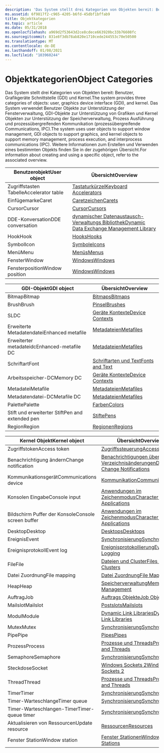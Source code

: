 ```yaml
---
description: 'Das System stellt drei Kategorien von Objekten bereit: Benutzer, Grafikgeräte Schnittstelle (GDI) und Kernel.'
ms.assetid: 6f9817f2-c965-4205-b6fd-45dbf1bffab9
title: Objektkategorien
ms.topic: article
ms.date: 05/31/2018
ms.openlocfilehash: a969d2f53643d2ce8cdece663920bc33b76608fc
ms.sourcegitcommit: 831e8f3db78ab820e1710cede244553c70e50500
ms.translationtype: MT
ms.contentlocale: de-DE
ms.lasthandoff: 01/08/2021
ms.locfileid: "103960244"
---
```

# <a name="object-categories"></a><span data-ttu-id="41882-103">Objektkategorien</span><span class="sxs-lookup"><span data-stu-id="41882-103">Object Categories</span></span>

<span data-ttu-id="41882-104">Das System stellt drei Kategorien von Objekten bereit: Benutzer, Grafikgeräte Schnittstelle (GDI) und Kernel.</span><span class="sxs-lookup"><span data-stu-id="41882-104">The system provides three categories of objects: user, graphics device interface (GDI), and kernel.</span></span> <span data-ttu-id="41882-105">Das System verwendet Benutzer Objekte zur Unterstützung der Fensterverwaltung, GDI-Objekte zur Unterstützung von Grafiken und Kernel Objekten zur Unterstützung der Speicherverwaltung, Prozess Ausführung und prozessübergreifenden Kommunikation (prozessübergreifende Communications, IPC).</span><span class="sxs-lookup"><span data-stu-id="41882-105">The system uses user objects to support window management, GDI objects to support graphics, and kernel objects to support memory management, process execution, and interprocess communications (IPC).</span></span> <span data-ttu-id="41882-106">Weitere Informationen zum Erstellen und Verwenden eines bestimmten Objekts finden Sie in der zugehörigen Übersicht.</span><span class="sxs-lookup"><span data-stu-id="41882-106">For information about creating and using a specific object, refer to the associated overview.</span></span>



| <span data-ttu-id="41882-107">Benutzerobjekt</span><span class="sxs-lookup"><span data-stu-id="41882-107">User object</span></span>       | <span data-ttu-id="41882-108">Übersicht</span><span class="sxs-lookup"><span data-stu-id="41882-108">Overview</span></span>                                                                                        |
|-------------------|-------------------------------------------------------------------------------------------------|
| <span data-ttu-id="41882-109">Zugriffstasten Tabelle</span><span class="sxs-lookup"><span data-stu-id="41882-109">Accelerator table</span></span> | [<span data-ttu-id="41882-110">Tastaturkürzel</span><span class="sxs-lookup"><span data-stu-id="41882-110">Keyboard Accelerators</span></span>](../menurc/keyboard-accelerators.md)                                       |
| <span data-ttu-id="41882-111">Einfügemarke</span><span class="sxs-lookup"><span data-stu-id="41882-111">Caret</span></span>             | [<span data-ttu-id="41882-112">Caretzeichen</span><span class="sxs-lookup"><span data-stu-id="41882-112">Carets</span></span>](../menurc/carets.md)                                                                     |
| <span data-ttu-id="41882-113">Cursor</span><span class="sxs-lookup"><span data-stu-id="41882-113">Cursor</span></span>            | [<span data-ttu-id="41882-114">Cursor</span><span class="sxs-lookup"><span data-stu-id="41882-114">Cursors</span></span>](../menurc/cursors.md)                                                                   |
| <span data-ttu-id="41882-115">DDE-Konversation</span><span class="sxs-lookup"><span data-stu-id="41882-115">DDE conversation</span></span>  | [<span data-ttu-id="41882-116">dynamischer Datenaustausch-Verwaltungs Bibliothek</span><span class="sxs-lookup"><span data-stu-id="41882-116">Dynamic Data Exchange Management Library</span></span>](../dataxchg/dynamic-data-exchange-management-library.md) |
| <span data-ttu-id="41882-117">Hook</span><span class="sxs-lookup"><span data-stu-id="41882-117">Hook</span></span>              | [<span data-ttu-id="41882-118">Hooks</span><span class="sxs-lookup"><span data-stu-id="41882-118">Hooks</span></span>](../winmsg/hooks.md)                                                                       |
| <span data-ttu-id="41882-119">Symbol</span><span class="sxs-lookup"><span data-stu-id="41882-119">Icon</span></span>              | [<span data-ttu-id="41882-120">Symbole</span><span class="sxs-lookup"><span data-stu-id="41882-120">Icons</span></span>](../menurc/icons.md)                                                                       |
| <span data-ttu-id="41882-121">Menü</span><span class="sxs-lookup"><span data-stu-id="41882-121">Menu</span></span>              | [<span data-ttu-id="41882-122">Menüs</span><span class="sxs-lookup"><span data-stu-id="41882-122">Menus</span></span>](../menurc/menus.md)                                                                       |
| <span data-ttu-id="41882-123">Fenster</span><span class="sxs-lookup"><span data-stu-id="41882-123">Window</span></span>            | [<span data-ttu-id="41882-124">Windows</span><span class="sxs-lookup"><span data-stu-id="41882-124">Windows</span></span>](../winmsg/windows.md)                                                                   |
| <span data-ttu-id="41882-125">Fensterposition</span><span class="sxs-lookup"><span data-stu-id="41882-125">Window position</span></span>   | [<span data-ttu-id="41882-126">Windows</span><span class="sxs-lookup"><span data-stu-id="41882-126">Windows</span></span>](../winmsg/windows.md)                                                                   |



 



| <span data-ttu-id="41882-127">GDI-Objekt</span><span class="sxs-lookup"><span data-stu-id="41882-127">GDI object</span></span>           | <span data-ttu-id="41882-128">Übersicht</span><span class="sxs-lookup"><span data-stu-id="41882-128">Overview</span></span>                               |
|----------------------|----------------------------------------|
| <span data-ttu-id="41882-129">Bitmap</span><span class="sxs-lookup"><span data-stu-id="41882-129">Bitmap</span></span>               | [<span data-ttu-id="41882-130">Bitmaps</span><span class="sxs-lookup"><span data-stu-id="41882-130">Bitmaps</span></span>](/windows/desktop/gdi/bitmaps)                 |
| <span data-ttu-id="41882-131">Brush</span><span class="sxs-lookup"><span data-stu-id="41882-131">Brush</span></span>                | [<span data-ttu-id="41882-132">Pinsel</span><span class="sxs-lookup"><span data-stu-id="41882-132">Brushes</span></span>](/windows/desktop/gdi/brushes)                 |
| <span data-ttu-id="41882-133">SL</span><span class="sxs-lookup"><span data-stu-id="41882-133">DC</span></span>                   | [<span data-ttu-id="41882-134">Geräte Kontexte</span><span class="sxs-lookup"><span data-stu-id="41882-134">Device Contexts</span></span>](/windows/desktop/gdi/device-contexts) |
| <span data-ttu-id="41882-135">Erweiterte Metadatendatei</span><span class="sxs-lookup"><span data-stu-id="41882-135">Enhanced metafile</span></span>    | [<span data-ttu-id="41882-136">Metadateien</span><span class="sxs-lookup"><span data-stu-id="41882-136">Metafiles</span></span>](/windows/desktop/gdi/metafiles)             |
| <span data-ttu-id="41882-137">Erweiterter metadateidc</span><span class="sxs-lookup"><span data-stu-id="41882-137">Enhanced-metafile DC</span></span> | [<span data-ttu-id="41882-138">Metadateien</span><span class="sxs-lookup"><span data-stu-id="41882-138">Metafiles</span></span>](/windows/desktop/gdi/metafiles)             |
| <span data-ttu-id="41882-139">Schriftart</span><span class="sxs-lookup"><span data-stu-id="41882-139">Font</span></span>                 | [<span data-ttu-id="41882-140">Schriftarten und Text</span><span class="sxs-lookup"><span data-stu-id="41882-140">Fonts and Text</span></span>](/windows/desktop/gdi/fonts-and-text)   |
| <span data-ttu-id="41882-141">Arbeitsspeicher-DC</span><span class="sxs-lookup"><span data-stu-id="41882-141">Memory DC</span></span>            | [<span data-ttu-id="41882-142">Geräte Kontexte</span><span class="sxs-lookup"><span data-stu-id="41882-142">Device Contexts</span></span>](/windows/desktop/gdi/device-contexts) |
| <span data-ttu-id="41882-143">Metadatei</span><span class="sxs-lookup"><span data-stu-id="41882-143">Metafile</span></span>             | [<span data-ttu-id="41882-144">Metadateien</span><span class="sxs-lookup"><span data-stu-id="41882-144">Metafiles</span></span>](/windows/desktop/gdi/metafiles)             |
| <span data-ttu-id="41882-145">Metadatendatei-DC</span><span class="sxs-lookup"><span data-stu-id="41882-145">Metafile DC</span></span>          | [<span data-ttu-id="41882-146">Metadateien</span><span class="sxs-lookup"><span data-stu-id="41882-146">Metafiles</span></span>](/windows/desktop/gdi/metafiles)             |
| <span data-ttu-id="41882-147">Palette</span><span class="sxs-lookup"><span data-stu-id="41882-147">Palette</span></span>              | [<span data-ttu-id="41882-148">Farben</span><span class="sxs-lookup"><span data-stu-id="41882-148">Colors</span></span>](/windows/desktop/gdi/colors)                   |
| <span data-ttu-id="41882-149">Stift und erweiterter Stift</span><span class="sxs-lookup"><span data-stu-id="41882-149">Pen and extended pen</span></span> | [<span data-ttu-id="41882-150">Stifte</span><span class="sxs-lookup"><span data-stu-id="41882-150">Pens</span></span>](/windows/desktop/gdi/pens)                       |
| <span data-ttu-id="41882-151">Region</span><span class="sxs-lookup"><span data-stu-id="41882-151">Region</span></span>               | [<span data-ttu-id="41882-152">Regionen</span><span class="sxs-lookup"><span data-stu-id="41882-152">Regions</span></span>](/windows/desktop/gdi/regions)                 |



 



| <span data-ttu-id="41882-153">Kernel Objekt</span><span class="sxs-lookup"><span data-stu-id="41882-153">Kernel object</span></span>         | <span data-ttu-id="41882-154">Übersicht</span><span class="sxs-lookup"><span data-stu-id="41882-154">Overview</span></span>                                                                        |
|-----------------------|---------------------------------------------------------------------------------|
| <span data-ttu-id="41882-155">Zugriffstoken</span><span class="sxs-lookup"><span data-stu-id="41882-155">Access token</span></span>          | [<span data-ttu-id="41882-156">Zugriffssteuerung</span><span class="sxs-lookup"><span data-stu-id="41882-156">Access Control</span></span>](/windows/desktop/SecAuthZ/access-control)                                       |
| <span data-ttu-id="41882-157">Benachrichtigung ändern</span><span class="sxs-lookup"><span data-stu-id="41882-157">Change notification</span></span>   | [<span data-ttu-id="41882-158">Benachrichtigungen über Verzeichnisänderungen</span><span class="sxs-lookup"><span data-stu-id="41882-158">Directory Change Notifications</span></span>](/windows/desktop/FileIO/obtaining-directory-change-notifications) |
| <span data-ttu-id="41882-159">Kommunikationsgerät</span><span class="sxs-lookup"><span data-stu-id="41882-159">Communications device</span></span> | [<span data-ttu-id="41882-160">Kommunikation</span><span class="sxs-lookup"><span data-stu-id="41882-160">Communications</span></span>](/windows/desktop/DevIO/communications-resources)                                 |
| <span data-ttu-id="41882-161">Konsolen Eingabe</span><span class="sxs-lookup"><span data-stu-id="41882-161">Console input</span></span>         | [<span data-ttu-id="41882-162">Anwendungen im Zeichenmodus</span><span class="sxs-lookup"><span data-stu-id="41882-162">Character-Mode Applications</span></span>](/windows/console/character-mode-applications)                 |
| <span data-ttu-id="41882-163">Bildschirm Puffer der Konsole</span><span class="sxs-lookup"><span data-stu-id="41882-163">Console screen buffer</span></span> | [<span data-ttu-id="41882-164">Anwendungen im Zeichenmodus</span><span class="sxs-lookup"><span data-stu-id="41882-164">Character-Mode Applications</span></span>](/windows/console/character-mode-applications)                 |
| <span data-ttu-id="41882-165">Desktop</span><span class="sxs-lookup"><span data-stu-id="41882-165">Desktop</span></span>               | [<span data-ttu-id="41882-166">Desktops</span><span class="sxs-lookup"><span data-stu-id="41882-166">Desktops</span></span>](/windows/desktop/winstation/desktops)                                                       |
| <span data-ttu-id="41882-167">Ereignis</span><span class="sxs-lookup"><span data-stu-id="41882-167">Event</span></span>                 | [<span data-ttu-id="41882-168">Synchronisierung</span><span class="sxs-lookup"><span data-stu-id="41882-168">Synchronization</span></span>](/windows/desktop/Sync/synchronization)                                         |
| <span data-ttu-id="41882-169">Ereignisprotokoll</span><span class="sxs-lookup"><span data-stu-id="41882-169">Event log</span></span>             | [<span data-ttu-id="41882-170">Ereignisprotokollierung</span><span class="sxs-lookup"><span data-stu-id="41882-170">Event Logging</span></span>](/windows/desktop/EventLog/event-logging)                                             |
| <span data-ttu-id="41882-171">File</span><span class="sxs-lookup"><span data-stu-id="41882-171">File</span></span>                  | [<span data-ttu-id="41882-172">Dateien und Cluster</span><span class="sxs-lookup"><span data-stu-id="41882-172">Files and Clusters</span></span>](/windows/desktop/FileIO/files-and-clusters)                                   |
| <span data-ttu-id="41882-173">Datei Zuordnung</span><span class="sxs-lookup"><span data-stu-id="41882-173">File mapping</span></span>          | [<span data-ttu-id="41882-174">Datei Zuordnung</span><span class="sxs-lookup"><span data-stu-id="41882-174">File Mapping</span></span>](/windows/desktop/Memory/file-mapping)                                               |
| <span data-ttu-id="41882-175">Heap</span><span class="sxs-lookup"><span data-stu-id="41882-175">Heap</span></span>                  | [<span data-ttu-id="41882-176">Speicherverwaltung</span><span class="sxs-lookup"><span data-stu-id="41882-176">Memory Management</span></span>](/windows/desktop/Memory/memory-management)                                     |
| <span data-ttu-id="41882-177">Auftrag</span><span class="sxs-lookup"><span data-stu-id="41882-177">Job</span></span>                   | [<span data-ttu-id="41882-178">Auftrags Objekte</span><span class="sxs-lookup"><span data-stu-id="41882-178">Job Objects</span></span>](/windows/desktop/ProcThread/job-objects)                                                 |
| <span data-ttu-id="41882-179">Mailslot</span><span class="sxs-lookup"><span data-stu-id="41882-179">Mailslot</span></span>              | [<span data-ttu-id="41882-180">Postslots</span><span class="sxs-lookup"><span data-stu-id="41882-180">Mailslots</span></span>](/windows/desktop/ipc/mailslots)                                                     |
| <span data-ttu-id="41882-181">Modul</span><span class="sxs-lookup"><span data-stu-id="41882-181">Module</span></span>                | [<span data-ttu-id="41882-182">Dynamic Link Libraries</span><span class="sxs-lookup"><span data-stu-id="41882-182">Dynamic-Link Libraries</span></span>](/windows/desktop/Dlls/dynamic-link-libraries)                           |
| <span data-ttu-id="41882-183">Mutex</span><span class="sxs-lookup"><span data-stu-id="41882-183">Mutex</span></span>                 | [<span data-ttu-id="41882-184">Synchronisierung</span><span class="sxs-lookup"><span data-stu-id="41882-184">Synchronization</span></span>](/windows/desktop/Sync/synchronization)                                         |
| <span data-ttu-id="41882-185">Pipe</span><span class="sxs-lookup"><span data-stu-id="41882-185">Pipe</span></span>                  | [<span data-ttu-id="41882-186">Pipes</span><span class="sxs-lookup"><span data-stu-id="41882-186">Pipes</span></span>](/windows/desktop/ipc/pipes)                                                             |
| <span data-ttu-id="41882-187">Prozess</span><span class="sxs-lookup"><span data-stu-id="41882-187">Process</span></span>               | [<span data-ttu-id="41882-188">Prozesse und Threads</span><span class="sxs-lookup"><span data-stu-id="41882-188">Processes and Threads</span></span>](/windows/desktop/ProcThread/processes-and-threads)                             |
| <span data-ttu-id="41882-189">Semaphore</span><span class="sxs-lookup"><span data-stu-id="41882-189">Semaphore</span></span>             | [<span data-ttu-id="41882-190">Synchronisierung</span><span class="sxs-lookup"><span data-stu-id="41882-190">Synchronization</span></span>](/windows/desktop/Sync/synchronization)                                         |
| <span data-ttu-id="41882-191">Steckdose</span><span class="sxs-lookup"><span data-stu-id="41882-191">Socket</span></span>                | [<span data-ttu-id="41882-192">Windows Sockets 2</span><span class="sxs-lookup"><span data-stu-id="41882-192">Windows Sockets 2</span></span>](/windows/desktop/WinSock/windows-sockets-start-page-2)                       |
| <span data-ttu-id="41882-193">Thread</span><span class="sxs-lookup"><span data-stu-id="41882-193">Thread</span></span>                | [<span data-ttu-id="41882-194">Prozesse und Threads</span><span class="sxs-lookup"><span data-stu-id="41882-194">Processes and Threads</span></span>](/windows/desktop/ProcThread/processes-and-threads)                             |
| <span data-ttu-id="41882-195">Timer</span><span class="sxs-lookup"><span data-stu-id="41882-195">Timer</span></span>                 | [<span data-ttu-id="41882-196">Synchronisierung</span><span class="sxs-lookup"><span data-stu-id="41882-196">Synchronization</span></span>](/windows/desktop/Sync/synchronization)                                         |
| <span data-ttu-id="41882-197">Timer-Warteschlange</span><span class="sxs-lookup"><span data-stu-id="41882-197">Timer queue</span></span>           | [<span data-ttu-id="41882-198">Synchronisierung</span><span class="sxs-lookup"><span data-stu-id="41882-198">Synchronization</span></span>](/windows/desktop/Sync/synchronization)                                         |
| <span data-ttu-id="41882-199">Timer-Warteschlangen-Timer</span><span class="sxs-lookup"><span data-stu-id="41882-199">Timer-queue timer</span></span>     | [<span data-ttu-id="41882-200">Synchronisierung</span><span class="sxs-lookup"><span data-stu-id="41882-200">Synchronization</span></span>](/windows/desktop/Sync/synchronization)                                         |
| <span data-ttu-id="41882-201">Aktualisieren von Ressourcen</span><span class="sxs-lookup"><span data-stu-id="41882-201">Update resource</span></span>       | [<span data-ttu-id="41882-202">Ressourcen</span><span class="sxs-lookup"><span data-stu-id="41882-202">Resources</span></span>](../menurc/resources.md)                                               |
| <span data-ttu-id="41882-203">Fenster Station</span><span class="sxs-lookup"><span data-stu-id="41882-203">Window station</span></span>        | [<span data-ttu-id="41882-204">Fenster Stationen</span><span class="sxs-lookup"><span data-stu-id="41882-204">Window Stations</span></span>](/windows/desktop/winstation/window-stations)                                         |



 

 

 
